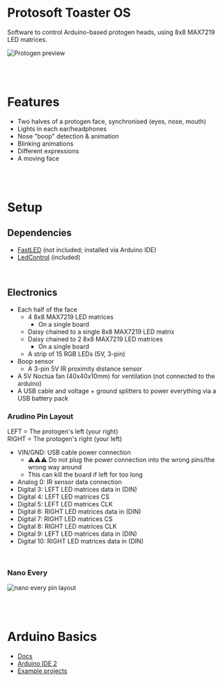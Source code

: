 # Protosoft Toaster OS
Software to control Arduino-based protogen heads, using 8x8 MAX7219 LED matrices.

![Protogen preview](https://i.imgur.com/5MpisuR.png)


<br><br>

# Features
* Two halves of a protogen face, synchronised (eyes, nose, mouth)
* Lights in each ear/headphones
* Nose "boop" detection & animation
* Blinking animations
* Different expressions
* A moving face


<br><br>

# Setup


## Dependencies
* [FastLED](https://fastled.io/) (not included; installed via Arduino IDE)
* [LedControl](https://github.com/wayoda/LedControl) (included)

<br>

## Electronics
* Each half of the face
    * 4 8x8 MAX7219 LED matrices 
        * On a single board
    * Daisy chained to a single 8x8 MAX7219 LED matrix
    * Daisy chained to 2 8x8 MAX7219 LED matrices
        * On a single board
    * A strip of 15 RGB LEDs (5V, 3-pin)
* Boop sensor
    * A 3-pin 5V IR proximity distance sensor
* A 5V Noctua fan (40x40x10mm) for ventilation (not connected to the arduino)
* A USB cable and voltage + ground splitters to power everything via a USB battery pack


### Arudino Pin Layout
LEFT = The protogen's left (your right)<br>
RIGHT = The protogen's right (your left)

* VIN/GND: USB cable power connection
    * ⚠⚠⚠ Do not plug the power connection into the wrong pins/the wrong way around
    * This can kill the board if left for too long
* Analog 0: IR sensor data connection
* Digital 3: LEFT LED matrices data in (DIN)
* Digital 4: LEFT LED matrices CS
* Digital 5: LEFT LED matrices CLK
* Digital 6: RIGHT LED matrices data in (DIN)
* Digital 7: RIGHT LED matrices CS
* Digital 8: RIGHT LED matrices CLK
* Digital 9: LEFT LED matrices data in (DIN)
* Digital 10: RIGHT LED matrices data in (DIN)

<br>

### Nano Every
![nano every pin layout](https://content.arduino.cc/assets/Pinout-NANOevery_latest.png)



<br><br>


# Arduino Basics
* [Docs](https://docs.arduino.cc/learn/starting-guide/getting-started-arduino#a-typical-workflow)
* [Arduino IDE 2](https://docs.arduino.cc/software/ide-v2)
* [Example projects](https://github.com/BadgerCode/Arduino-Test-Projects)



